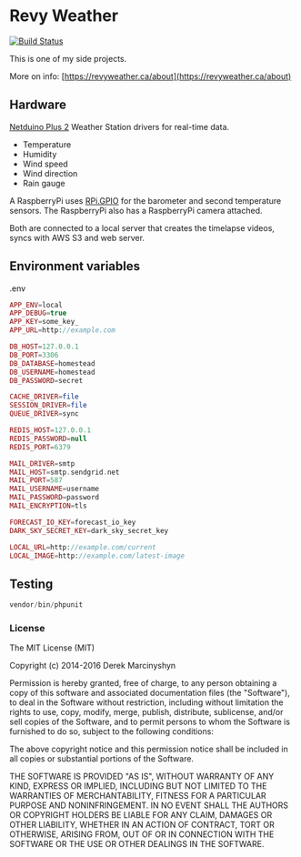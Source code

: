 # Revy Weather

[![Build Status](https://travis-ci.org/DerekMarcinyshyn/revyweather-laravel.svg?branch=master)](https://travis-ci.org/DerekMarcinyshyn/revyweather-laravel)

This is one of my side projects.

More on info: [https://revyweather.ca/about](https://revyweather.ca/about)

## Hardware

[Netduino Plus 2](https://github.com/DerekMarcinyshyn/MonasheeWeatherStation)
Weather Station drivers for real-time data.
* Temperature
* Humidity
* Wind speed
* Wind direction
* Rain gauge

A RaspberryPi uses [RPi.GPIO](https://pypi.python.org/pypi/RPi.GPIO) for the barometer and second temperature sensors. The RaspberryPi also has a RaspberryPi camera attached.

Both are connected to a local server that creates the timelapse videos, syncs with AWS S3 and web server.

## Environment variables

.env

```php
APP_ENV=local
APP_DEBUG=true
APP_KEY=some_key_
APP_URL=http://example.com

DB_HOST=127.0.0.1
DB_PORT=3306
DB_DATABASE=homestead
DB_USERNAME=homestead
DB_PASSWORD=secret

CACHE_DRIVER=file
SESSION_DRIVER=file
QUEUE_DRIVER=sync

REDIS_HOST=127.0.0.1
REDIS_PASSWORD=null
REDIS_PORT=6379

MAIL_DRIVER=smtp
MAIL_HOST=smtp.sendgrid.net
MAIL_PORT=587
MAIL_USERNAME=username
MAIL_PASSWORD=password
MAIL_ENCRYPTION=tls

FORECAST_IO_KEY=forecast_io_key
DARK_SKY_SECRET_KEY=dark_sky_secret_key

LOCAL_URL=http://example.com/current
LOCAL_IMAGE=http://example.com/latest-image
```

## Testing
```php
vendor/bin/phpunit
```

### License

The MIT License (MIT)

Copyright (c) 2014-2016 Derek Marcinyshyn

Permission is hereby granted, free of charge, to any person obtaining a copy
of this software and associated documentation files (the "Software"), to deal
in the Software without restriction, including without limitation the rights
to use, copy, modify, merge, publish, distribute, sublicense, and/or sell
copies of the Software, and to permit persons to whom the Software is
furnished to do so, subject to the following conditions:

The above copyright notice and this permission notice shall be included in
all copies or substantial portions of the Software.

THE SOFTWARE IS PROVIDED "AS IS", WITHOUT WARRANTY OF ANY KIND, EXPRESS OR
IMPLIED, INCLUDING BUT NOT LIMITED TO THE WARRANTIES OF MERCHANTABILITY,
FITNESS FOR A PARTICULAR PURPOSE AND NONINFRINGEMENT. IN NO EVENT SHALL THE
AUTHORS OR COPYRIGHT HOLDERS BE LIABLE FOR ANY CLAIM, DAMAGES OR OTHER
LIABILITY, WHETHER IN AN ACTION OF CONTRACT, TORT OR OTHERWISE, ARISING FROM,
OUT OF OR IN CONNECTION WITH THE SOFTWARE OR THE USE OR OTHER DEALINGS IN
THE SOFTWARE.
